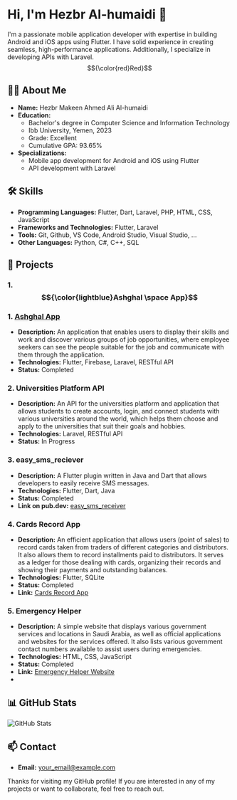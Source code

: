 # Hi, I'm Hezbr Al-humaidi 👋

I'm a passionate mobile application developer with expertise in building Android and iOS apps using Flutter. I have solid experience in creating seamless, high-performance applications. Additionally, I specialize in developing APIs with Laravel.
$${\color{red}Red}$$
## 🧑‍💻 About Me
- **Name:** Hezbr Makeen Ahmed Ali Al-humaidi
- **Education:**
  - Bachelor's degree in Computer Science and Information Technology
  - Ibb University, Yemen, 2023
  - Grade: Excellent
  - Cumulative GPA: 93.65%
- **Specializations:**
  - Mobile app development for Android and iOS using Flutter
  - API development with Laravel
 
## 🛠️ Skills
- **Programming Languages:** Flutter, Dart, Laravel, PHP, HTML, CSS, JavaScript
- **Frameworks and Technologies:** Flutter, Laravel
- **Tools:** Git, Github, VS Code, Android Studio, Visual Studio, ...
- **Other Languages:** Python, C#, C++, SQL

## 📂 Projects
### 1. $${\color{lightblue}Ashghal \space App}$$
### 1. [Ashghal App]()
- **Description:** An application that enables users to display their skills and work and discover various groups of job opportunities, where employee seekers can see the people suitable for the job and communicate with them through the application.
- **Technologies:** Flutter, Firebase, Laravel, RESTful API
- **Status:** Completed

### 2. Universities Platform API
- **Description:** An API for the universities platform and application that allows students to create accounts, login, and connect students with various universities around the world, which helps them choose and apply to the universities that suit their goals and hobbies.
- **Technologies:** Laravel, RESTful API
- **Status:** In Progress

### 3. easy_sms_reciever
- **Description:** A Flutter plugin written in Java and Dart that allows developers to easily receive SMS messages.
- **Technologies:** Flutter, Dart, Java
- **Status:** Completed
- **Link on pub.dev:** [easy_sms_receiver](https://pub.dev/packages/easy_sms_receiver)

### 4. Cards Record App
- **Description:** An efficient application that allows users (point of sales) to record cards taken from traders of different categories and distributors. It also allows them to record installments paid to distributors. It serves as a ledger for those dealing with cards, organizing their records and showing their payments and outstanding balances.
- **Technologies:** Flutter, SQLite
- **Status:** Completed
- **Link:** [Cards Record App](https://github.com/hezbr/Cards_Record_App.git)

### 5. Emergency Helper
- **Description:** A simple website that displays various government services and locations in Saudi Arabia, as well as official applications and websites for the services offered. It also lists various government contact numbers available to assist users during emergencies.
- **Technologies:** HTML, CSS, JavaScript
- **Status:** Completed
- **Link:** [Emergency Helper Website](https://emergency-helper.web.app)
- 

## 📊 GitHub Stats
![GitHub Stats](https://github-readme-stats.vercel.app/api?username=your_github_username&show_icons=true&theme=radical)

## 📫 Contact
- **Email:** [your_email@example.com](mailto:your_email@example.com)
<!--- **LinkedIn:** [Your LinkedIn Profile Link]
- **Twitter:** [Your Twitter Profile Link]
- **Personal Website:** [Your Personal Website Link if any]
-->
Thanks for visiting my GitHub profile! If you are interested in any of my projects or want to collaborate, feel free to reach out.


